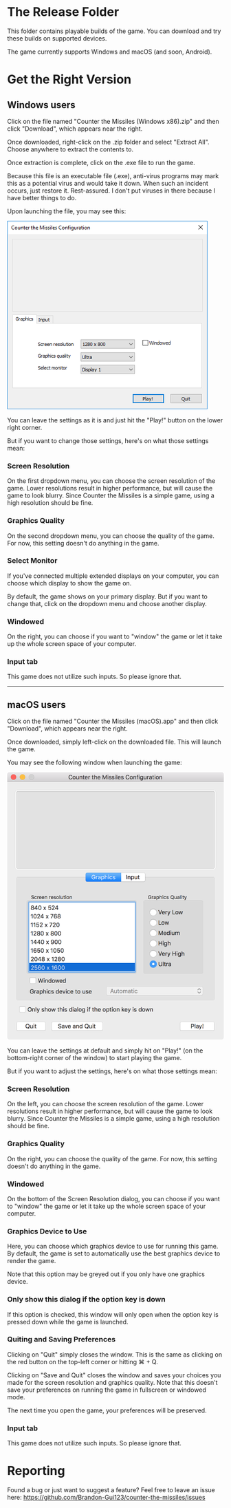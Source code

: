# The Release Folder

This folder contains playable builds of the game. You can download and try these builds on supported devices.

The game currently supports Windows and macOS (and soon, Android).

# Get the Right Version
## Windows users
Click on the file named "Counter the Missiles (Windows x86).zip" and then click "Download", which appears near the right.

Once downloaded, right-click on the .zip folder and select "Extract All". Choose anywhere to extract the contents to.

Once extraction is complete, click on the .exe file to run the game.

Because this file is an executable file (.exe), anti-virus programs may mark this as a potential virus and would take it down. When such an incident occurs, just restore it. Rest-assured. I don't put viruses in there because I have better things to do.

Upon launching the file, you may see this:

![Play Window on Windows](Play_Window_Windows.png)

You can leave the settings as it is and just hit the "Play!" button on the lower right corner.

But if you want to change those settings, here's on what those settings mean:

### Screen Resolution
On the first dropdown menu, you can choose the screen resolution of the game. Lower resolutions result in higher performance, but will cause the game to look blurry. Since Counter the Missiles is a simple game, using a high resolution should be fine.

### Graphics Quality
On the second dropdown menu, you can choose the quality of the game. For now, this setting doesn't do anything in the game.

### Select Monitor
If you've connected multiple extended displays on your computer, you can choose which display to show the game on.

By default, the game shows on your primary display. But if you want to change that, click on the dropdown menu and choose another display.

### Windowed
On the right, you can choose if you want to "window" the game or let it take up the whole screen space of your computer.

### Input tab
This game does not utilize such inputs. So please ignore that.

---

## macOS users
Click on the file named "Counter the Missiles (macOS).app" and then click "Download", which appears near the right.

Once downloaded, simply left-click on the downloaded file. This will launch the game.

You may see the following window when launching the game:

![Play Window on macOS](Play_Window_macOS.png)

You can leave the settings at default and simply hit on "Play!" (on the bottom-right corner of the window) to start playing the game.

But if you want to adjust the settings, here's on what those settings mean:

### Screen Resolution
On the left, you can choose the screen resolution of the game. Lower resolutions result in higher performance, but will cause the game to look blurry. Since Counter the Missiles is a simple game, using a high resolution should be fine.

### Graphics Quality
On the right, you can choose the quality of the game. For now, this setting doesn't do anything in the game.

### Windowed
On the bottom of the Screen Resolution dialog, you can choose if you want to "window" the game or let it take up the whole screen space of your computer.

### Graphics Device to Use
Here, you can choose which graphics device to use for running this game. By default, the game is set to automatically use the best graphics device to render the game.

Note that this option may be greyed out if you only have one graphics device.

### Only show this dialog if the option key is down
If this option is checked, this window will only open when the option key is pressed down while the game is launched.

### Quiting and Saving Preferences
Clicking on "Quit" simply closes the window. This is the same as clicking on the red button on the top-left corner or hitting ⌘ + Q.

Clicking on "Save and Quit" closes the window and saves your choices you made for the screen resolution and graphics quality. Note that this doesn't save your preferences on running the game in fullscreen or windowed mode.

The next time you open the game, your preferences will be preserved.

### Input tab
This game does not utilize such inputs. So please ignore that.

# Reporting
Found a bug or just want to suggest a feature? Feel free to leave an issue here: https://github.com/Brandon-Gui123/counter-the-missiles/issues